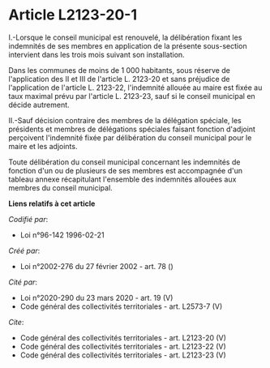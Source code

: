 # Article L2123-20-1

I.-Lorsque le conseil municipal est renouvelé, la délibération fixant les indemnités de ses membres en application de la
présente sous-section intervient dans les trois mois suivant son installation. 

Dans les communes de moins de 1 000 habitants, sous réserve de l'application des II et III de l'article L. 2123-20 et sans
préjudice de l'application de l'article L. 2123-22, l'indemnité allouée au maire est fixée au taux maximal prévu par
l'article L. 2123-23, sauf si le conseil municipal en décide autrement. 

II.-Sauf décision contraire des membres de la délégation spéciale, les présidents et membres de délégations spéciales faisant
fonction d'adjoint perçoivent l'indemnité fixée par délibération du conseil municipal pour le maire et les adjoints. 

Toute délibération du conseil municipal concernant les indemnités de fonction d'un ou de plusieurs de ses membres est
accompagnée d'un tableau annexe récapitulant l'ensemble des indemnités allouées aux membres du conseil municipal.

**Liens relatifs à cet article**

_Codifié par_:

  - Loi n°96-142 1996-02-21

_Créé par_:

  - Loi n°2002-276 du 27 février 2002 - art. 78 ()

_Cité par_:

  - Loi n°2020-290 du 23 mars 2020 - art. 19 (V)
  - Code général des collectivités territoriales - art. L2573-7 (V)

_Cite_:

  - Code général des collectivités territoriales - art. L2123-20 (V)
  - Code général des collectivités territoriales - art. L2123-22 (V)
  - Code général des collectivités territoriales - art. L2123-23 (V)
